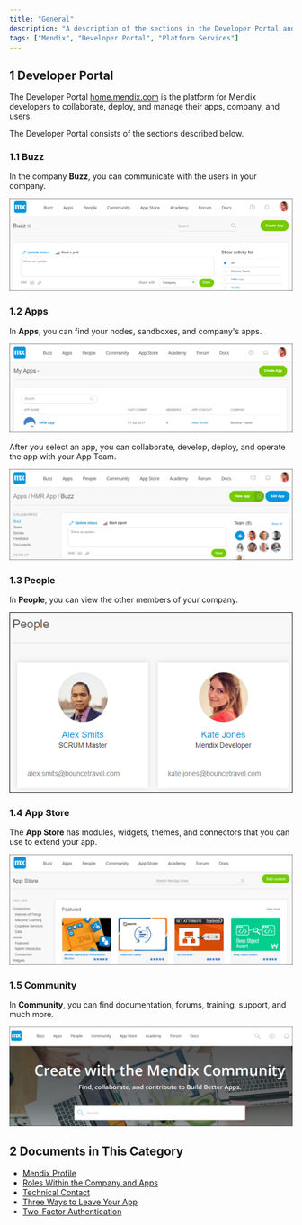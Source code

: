 ```yaml
---
title: "General"
description: "A description of the sections in the Developer Portal and links to more detail"
tags: ["Mendix", "Developer Portal", "Platform Services"]
---
```


## 1 Developer Portal

The Developer Portal [home.mendix.com](http://home.mendix.com) is the platform for Mendix developers to collaborate, deploy, and manage their apps, company, and users. 

The Developer Portal consists of the sections described below.

### 1.1 Buzz

In the company **Buzz**, you can communicate with the users in your company.

![](attachments/general/developerportal-buzz.png)
  
### 1.2 Apps

In **Apps**, you can find your nodes, sandboxes, and company's apps.

![](attachments/general/developerportal-apps.png)

After you select an app, you can collaborate, develop, deploy, and operate the app with your App Team.

![](attachments/general/apps.png)
  
### 1.3 People

In **People**, you can view the other members of your company.

![](attachments/general/developerportal-people.png)
  
### 1.4 App Store

The **App Store** has modules, widgets, themes, and connectors that you can use to extend your app.

![](attachments/general/developerportal-appstore.png)
  
### 1.5 Community  

In **Community**, you can find documentation, forums, training, support, and much more.

![](attachments/general/developerportal-community.png)

## 2 Documents in This Category

* [Mendix Profile](mendix-profile)
* [Roles Within the Company and Apps](roles)
* [Technical Contact](technical-contact)
* [Three Ways to Leave Your App](leave-app)
* [Two-Factor Authentication](twofactor-authenticator)
